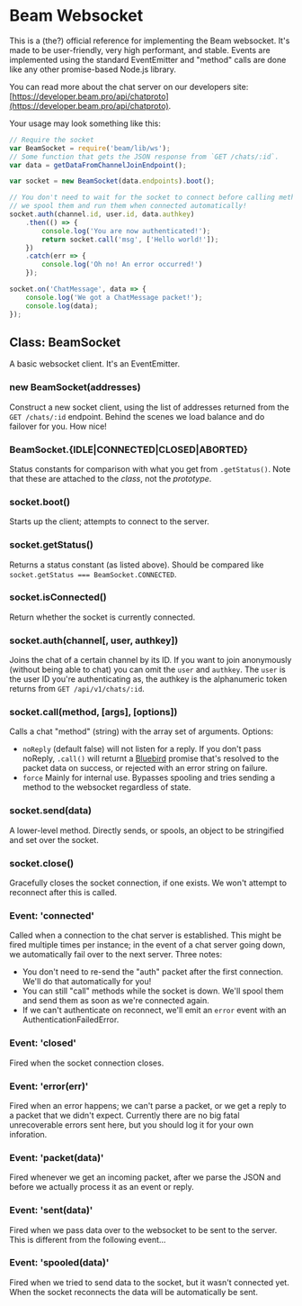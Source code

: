 # Beam Websocket

This is a (the?) official reference for implementing the Beam websocket. It's made to be user-friendly, very high performant, and stable. Events are implemented using the standard EventEmitter and "method" calls are done like any other promise-based Node.js library.

You can read more about the chat server on our developers site: [https://developer.beam.pro/api/chatproto](https://developer.beam.pro/api/chatproto).

Your usage may look something like this:

```js
// Require the socket
var BeamSocket = require('beam/lib/ws');
// Some function that gets the JSON response from `GET /chats/:id`.
var data = getDataFromChannelJoinEndpoint();

var socket = new BeamSocket(data.endpoints).boot();

// You don't need to wait for the socket to connect before calling methods,
// we spool them and run them when connected automatically!
socket.auth(channel.id, user.id, data.authkey)
    .then(() => {
        console.log('You are now authenticated!');
        return socket.call('msg', ['Hello world!']);
    })
    .catch(err => {
        console.log('Oh no! An error occurred!')
    });

socket.on('ChatMessage', data => {
    console.log('We got a ChatMessage packet!');
    console.log(data);
});
```

## Class: BeamSocket

A basic websocket client. It's an EventEmitter.

### new BeamSocket(addresses)

Construct a new socket client, using the list of addresses returned from the `GET /chats/:id` endpoint. Behind the scenes we load balance and do failover for you. How nice!

### BeamSocket.{IDLE|CONNECTED|CLOSED|ABORTED}

Status constants for comparison with what you get from `.getStatus()`. Note that these are attached to the _class_, not the _prototype_.

### socket.boot()

Starts up the client; attempts to connect to the server.

### socket.getStatus()

Returns a status constant (as listed above). Should be compared like `socket.getStatus === BeamSocket.CONNECTED`.

### socket.isConnected()

Return whether the socket is currently connected.

### socket.auth(channel[, user, authkey])

Joins the chat of a certain channel by its ID. If you want to join anonymously (without being able to chat) you can omit the `user` and `authkey`. The `user` is the user ID you're authenticating as, the authkey is the alphanumeric token returns from `GET /api/v1/chats/:id`.

### socket.call(method, [args], [options])

Calls a chat "method" (string) with the array set of arguments. Options:

 * `noReply` (default false) will not listen for a reply. If you don't pass noReply, `.call()` will returnt a [Bluebird](https://github.com/petkaantonov/bluebird) promise that's resolved to the packet data on success, or rejected with an error string on failure.
 * `force` Mainly for internal use. Bypasses spooling and tries sending a method to the websocket regardless of state.

### socket.send(data)

A lower-level method. Directly sends, or spools, an object to be stringified and set over the socket.

### socket.close()

Gracefully closes the socket connection, if one exists. We won't attempt to reconnect after this is called.

### Event: 'connected'

Called when a connection to the chat server is established. This might be fired multiple times per instance; in the event of a chat server going down, we automatically fail over to the next server. Three notes:

 * You don't need to re-send the "auth" packet after the first connection. We'll do that automatically for you!
 * You can still "call" methods while the socket is down. We'll spool them and send them as soon as we're connected again.
 * If we can't authenticate on reconnect, we'll emit an `error` event with an AuthenticationFailedError.

### Event: 'closed'

Fired when the socket connection closes.

### Event: 'error(err)'

Fired when an error happens; we can't parse a packet, or we get a reply to a packet that we didn't expect. Currently there are no big fatal unrecoverable errors sent here, but you should log it for your own inforation.

### Event: 'packet(data)'

Fired whenever we get an incoming packet, after we parse the JSON and before we actually process it as an event or reply.

### Event: 'sent(data)'

Fired when we pass data over to the websocket to be sent to the server. This is different from the following event...

### Event: 'spooled(data)'

Fired when we tried to send data to the socket, but it wasn't connected yet. When the socket reconnects the data will be automatically be sent.
